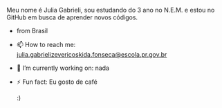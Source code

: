 Meu nome é Julia Gabrieli, sou estudando do 3 ano no N.E.M. e estou no GitHub em busca de aprender novos códigos.

- from Brasil 

- 📫 How to reach me: julia.gabrielizevericoskida.fonseca@escola.pr.gov.br
- 🔭 I’m currently working on: nada
- ⚡ Fun fact: Eu gosto de café

  :)
